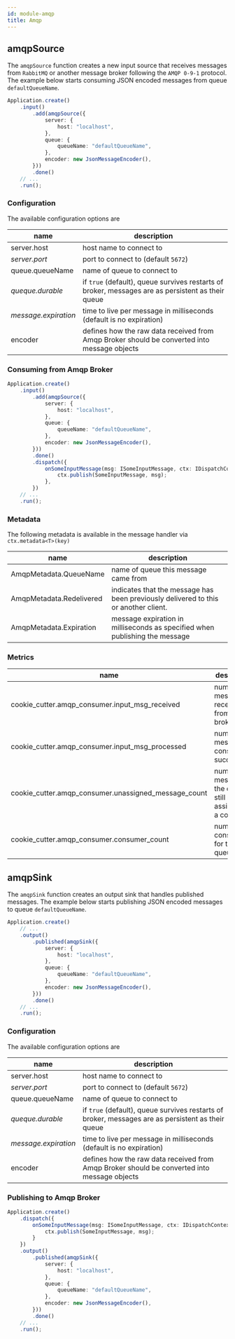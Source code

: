 ```yaml
---
id: module-amqp
title: Amqp
---
```


## amqpSource

The `amqpSource` function creates a new input source that receives messages from `RabbitMQ` or another message broker following the `AMQP 0-9-1` protocol.
The example below starts consuming JSON encoded messages from queue `defaultQueueName`.

```typescript
Application.create()
    .input()
        .add(amqpSource({
            server: {
                host: "localhost",
            },
            queue: {
                queueName: "defaultQueueName",
            },
            encoder: new JsonMessageEncoder(),
        }))
        .done()
    // ...
    .run();
```

### Configuration

The available configuration options are

| name | description |
| ---- | ----------- |
| server.host | host name to connect to |
| _server.port_ | port to connect to (default `5672`) |
| queue.queueName | name of queue to connect to |
| _queque.durable_ | if `true` (default), queue survives restarts of broker, messages are as persistent as their queue |
| _message.expiration_ | time to live per message in milliseconds (default is no expiration) |
| encoder | defines how the raw data received from Amqp Broker should be converted into message objects |

### Consuming from Amqp Broker

```typescript
Application.create()
    .input()
        .add(amqpSource({
            server: {
                host: "localhost",
            },
            queue: {
                queueName: "defaultQueueName",
            },
            encoder: new JsonMessageEncoder(),
        }))
        .done()
        .dispatch({
            onSomeInputMessage(msg: ISomeInputMessage, ctx: IDispatchContext) {
                ctx.publish(SomeInputMessage, msg);
            },
        })
    // ...
    .run();
```

### Metadata

The following metadata is available in the message handler via `ctx.metadata<T>(key)`

| name | description |
| ---- | ----------- |
| AmqpMetadata.QueueName | name of queue this message came from |
| AmqpMetadata.Redelivered | indicates that the message has been previously delivered to this or another client. |
| AmqpMetadata.Expiration | message expiration in milliseconds as specified when publishing the message |

### Metrics

| name | description | Type | Tags |
| ---- | ----------- | ---- | ---- |
| cookie_cutter.amqp_consumer.input_msg_received | number of messages received from the broker | `increment` | `host`, `queueName`, `event_type`, `result` |
| cookie_cutter.amqp_consumer.input_msg_processed | number of messages consumed successfully | `increment` | `host`, `queueName`, `event_type`, `result` |
| cookie_cutter.amqp_consumer.unassigned_message_count | number of messages in the queue still not assigned to a consumer | `gauge` | `host`, `queueName` |
| cookie_cutter.amqp_consumer.consumer_count | number of consumers for this queue | `gauge` | `host`, `queueName` |

## amqpSink

The `amqpSink` function creates an output sink that handles published messages. The example below starts publishing JSON encoded messages to queue `defaultQueueName`.

```typescript
Application.create()
    // ...
    .output()
        .published(amqpSink({
            server: {
                host: "localhost",
            },
            queue: {
                queueName: "defaultQueueName",
            },
            encoder: new JsonMessageEncoder(),
        }))
        .done()
    // ...
    .run();
```

### Configuration

The available configuration options are

| name | description |
| ---- | ----------- |
| server.host | host name to connect to |
| _server.port_ | port to connect to (default `5672`) |
| queue.queueName | name of queue to connect to |
| _queque.durable_ | if `true` (default), queue survives restarts of broker, messages are as persistent as their queue |
| _message.expiration_ | time to live per message in milliseconds (default is no expiration) |
| encoder | defines how the raw data received from Amqp Broker should be converted into message objects |

### Publishing to Amqp Broker

```typescript
Application.create()
    .dispatch({
        onSomeInputMessage(msg: ISomeInputMessage, ctx: IDispatchContext) {
            ctx.publish(SomeInputMessage, msg);
        }
    })
    .output()
        .published(amqpSink({
            server: {
                host: "localhost",
            },
            queue: {
                queueName: "defaultQueueName",
            },
            encoder: new JsonMessageEncoder(),
        }))
        .done()
    // ...
    .run();
```
